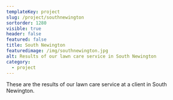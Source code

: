 ```yaml
---
templateKey: project
slug: /project/southnewington
sortorder: 1280
visible: true
header: false
featured: false
title: South Newington
featuredimage: /img/southnewington.jpg
alt: Results of our lawn care service in South Newington
category:
  - project
---
```


These are the results of our lawn care service at a client in South Newington.

